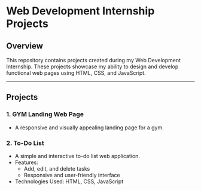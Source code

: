 # Web Development Internship Projects

## Overview
This repository contains projects created during my Web Development Internship. These projects showcase my ability to design and develop functional web pages using HTML, CSS, and JavaScript.

---

## Projects

### 1. GYM Landing Web Page
- A responsive and visually appealing landing page for a gym.

### 2. To-Do List
- A simple and interactive to-do list web application.
- Features:
  - Add, edit, and delete tasks
  - Responsive and user-friendly interface
- Technologies Used: HTML, CSS, JavaScript
